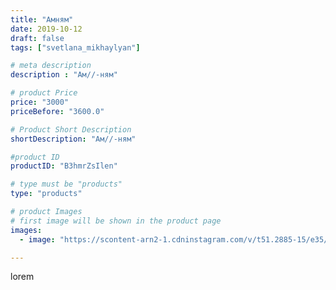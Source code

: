 ```yaml
---
title: "Амням"
date: 2019-10-12
draft: false
tags: ["svetlana_mikhaylyan"]

# meta description
description : "Ам//-ням"

# product Price
price: "3000"
priceBefore: "3600.0"

# Product Short Description
shortDescription: "Ам//-ням"

#product ID
productID: "B3hmrZsIlen"

# type must be "products"
type: "products"

# product Images
# first image will be shown in the product page
images:
  - image: "https://scontent-arn2-1.cdninstagram.com/v/t51.2885-15/e35/70454231_136935967614427_170589033203598190_n.jpg?se=7&tp=1&_nc_ht=scontent-arn2-1.cdninstagram.com&_nc_cat=107&_nc_ohc=ftG0w3TwjTYAX-NRot_&ccb=7-4&oh=5c64381e7b9ee47edde36b7c4bb4f522&oe=6082A0B1&_nc_sid=86f79a&ig_cache_key=MjE1MzE3MjIwNTE0ODcyMzExMQ%3D%3D.2-ccb7-4"

---
```

lorem
